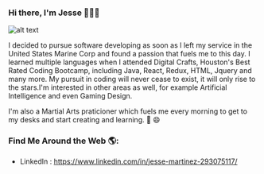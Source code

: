 ### Hi there, I'm Jesse 👋:man_technologist:

![alt text](https://sdk.bitmoji.com/render/panel/fb695398-7ef1-4461-987b-73d3a97805fd-d729cd9a-0a3d-4e55-878b-df6cbbc5af88-v1.png?transparent=1&palette=1)

I decided to pursue software developing as soon as I left my service in the United States Marine Corp and found a passion that fuels me to this day.
I learned multiple languages when I attended Digital Crafts, Houston's Best Rated Coding Bootcamp, including Java, React, Redux, HTML, Jquery and many more. 
My pursuit in coding will never cease to exist, it will only rise to the stars.I'm interested in other areas as well, for example Artificial Intelligence and even Gaming Design.

I'm also a Martial Arts praticioner which fuels me every morning to get to my desks and start creating and learning. :wrestling: :smile:

### Find Me Around the Web 🌎:
- LinkedIn : https://www.linkedin.com/in/jesse-martinez-293075117/
